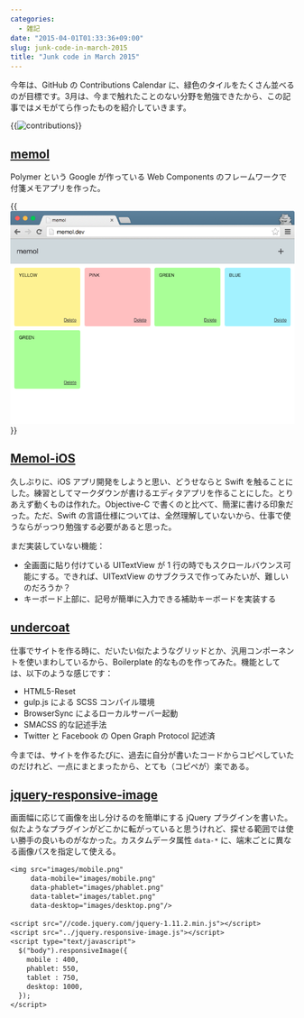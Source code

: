 ```yaml
---
categories:
  - 雑記
date: "2015-04-01T01:33:36+09:00"
slug: junk-code-in-march-2015
title: "Junk code in March 2015"
---
```


今年は、GitHub の Contributions Calendar に、緑色のタイルをたくさん並べるのが目標です。3月は、今まで触れたことのない分野を勉強できたから、この記事ではメモがてら作ったものを紹介していきます。

{{<img alt="contributions" src="/images/2015/04/contributions.jpg" width="728" height="283">}}

## [memol](https://github.com/rakuishi/memol)

Polymer という Google が作っている Web Components のフレームワークで付箋メモアプリを作った。

{{<img alt="memol" src="https://raw.githubusercontent.com/rakuishi/static/master/images/memol.png">}}

## [Memol-iOS](https://github.com/rakuishi/Memol-iOS)

久しぶりに、iOS アプリ開発をしようと思い、どうせならと Swift を触ることにした。練習としてマークダウンが書けるエディタアプリを作ることにした。とりあえず動くものは作れた。Objective-C で書くのと比べて、簡潔に書ける印象だった。ただ、Swift の言語仕様については、全然理解していないから、仕事で使うならがっつり勉強する必要があると思った。

まだ実装していない機能：

* 全画面に貼り付けている UITextView が 1 行の時でもスクロールバウンス可能にする。できれば、UITextView のサブクラスで作ってみたいが、難しいのだろうか？
* キーボード上部に、記号が簡単に入力できる補助キーボードを実装する

## [undercoat](https://github.com/rakuishi/undercoat)

仕事でサイトを作る時に、だいたい似たようなグリッドとか、汎用コンポーネントを使いまわしているから、Boilerplate 的なものを作ってみた。機能としては、以下のような感じです：

* HTML5-Reset
* gulp.js による SCSS コンパイル環境
* BrowserSync によるローカルサーバー起動
* SMACSS 的な記述手法
* Twitter と Facebook の Open Graph Protocol 記述済

今までは、サイトを作るたびに、過去に自分が書いたコードからコピペしていたのだけれど、一点にまとまったから、とても（コピペが）楽である。

## [jquery-responsive-image](https://github.com/rakuishi/jquery-responsive-image)

画面幅に応じて画像を出し分けるのを簡単にする jQuery プラグインを書いた。似たようなプラグインがどこかに転がっていると思うけれど、探せる範囲では使い勝手の良いものがなかった。カスタムデータ属性 `data-*` に、端末ごとに異なる画像パスを指定して使える。

	<img src="images/mobile.png"
	     data-mobile="images/mobile.png"
	     data-phablet="images/phablet.png"
	     data-tablet="images/tablet.png"
	     data-desktop="images/desktop.png"/>

	<script src="//code.jquery.com/jquery-1.11.2.min.js"></script>
	<script src="../jquery.responsive-image.js"></script>
	<script type="text/javascript">
	  $("body").responsiveImage({
	    mobile : 400,
	    phablet: 550,
	    tablet : 750,
	    desktop: 1000,
	  });
	</script>
